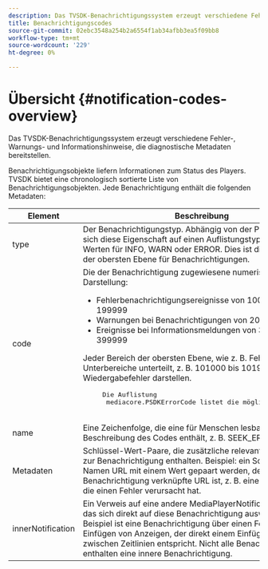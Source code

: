 ```yaml
---
description: Das TVSDK-Benachrichtigungssystem erzeugt verschiedene Fehler-, Warnungs- und Informationshinweise, die diagnostische Metadaten bereitstellen.
title: Benachrichtigungscodes
source-git-commit: 02ebc3548a254b2a6554f1ab34afbb3ea5f09bb8
workflow-type: tm+mt
source-wordcount: '229'
ht-degree: 0%

---
```


# Übersicht {#notification-codes-overview}

Das TVSDK-Benachrichtigungssystem erzeugt verschiedene Fehler-, Warnungs- und Informationshinweise, die diagnostische Metadaten bereitstellen.

Benachrichtigungsobjekte liefern Informationen zum Status des Players. TVSDK bietet eine chronologisch sortierte Liste von Benachrichtigungsobjekten. Jede Benachrichtigung enthält die folgenden Metadaten:

<table frame="all" colsep="1" rowsep="1" id="table_DBA8CACF02DB4AF2B053E560850B49CE"> 
 <thead> 
  <tr rowsep="1"> 
   <th colname="1" class="entry"> Element </th> 
   <th colname="2" class="entry"> Beschreibung </th> 
  </tr> 
 </thead>
 <tbody> 
  <tr rowsep="1"> 
   <td colname="1"> type </td> 
   <td colname="2"> Der Benachrichtigungstyp. Abhängig von der Plattform bezieht sich diese Eigenschaft auf einen Auflistungstyp mit möglichen Werten für INFO, WARN oder ERROR. Dies ist die Gruppierung der obersten Ebene für Benachrichtigungen. </td> 
  </tr> 
  <tr rowsep="1"> 
   <td colname="1"> code </td> 
   <td colname="2">Die der Benachrichtigung zugewiesene numerische Darstellung: 
    <ul id="ul_31AB497C6FFA452496DD09B0D78687B9"> 
     <li id="li_53E75022C50246E0982E315D04EFD8B3">Fehlerbenachrichtigungsereignisse von 100000 bis 199999 </li> 
     <li id="li_11AE91D1325E4F718228E662C9C55F9A">Warnungen bei Benachrichtigungen von 20000 bis 29999 </li> 
     <li id="li_6D3EA03845294DC2BAD1ACF507639E51">Ereignisse bei Informationsmeldungen von 300000 bis 399999 </li> 
    </ul> <p>Jeder Bereich der obersten Ebene, wie z. B. Fehler, ist in Unterbereiche unterteilt, z. B. 101000 bis 101999, die Wiedergabefehler darstellen. </p>
    <pre>
     Die Auflistung 
     <span class="codeph"> mediacore.PSDKErrorCode</span> listet die möglichen Werte auf.
    </pre> </td> 
  </tr> 
  <tr rowsep="1"> 
   <td colname="1"> name </td> 
   <td colname="2">Eine Zeichenfolge, die eine für Menschen lesbare Beschreibung des Codes enthält, z. B. <span class="codeph"> SEEK_ERROR</span>. </td> 
  </tr> 
  <tr rowsep="1"> 
   <td colname="1"> Metadaten </td> 
   <td colname="2">Schlüssel-Wert-Paare, die zusätzliche relevante Informationen zur Benachrichtigung enthalten. Beispiel: ein Schlüssel mit dem Namen <span class="codeph"> URL</span> mit einem Wert gepaart werden, der eine mit der Benachrichtigung verknüpfte URL ist, z. B. eine ungültige URL, die einen Fehler verursacht hat. </td> 
  </tr> 
  <tr rowsep="0"> 
   <td colname="1"> innerNotification </td> 
   <td colname="2">Ein Verweis auf eine andere <span class="codeph"> MediaPlayerNotification</span> -Objekt, das sich direkt auf diese Benachrichtigung auswirkte. Ein Beispiel ist eine Benachrichtigung über einen Fehler beim Einfügen von Anzeigen, der direkt einem Einfügekonflikt zwischen Zeitlinien entspricht. Nicht alle Benachrichtigungen enthalten eine innere Benachrichtigung. </td> 
  </tr> 
 </tbody> 
</table>
